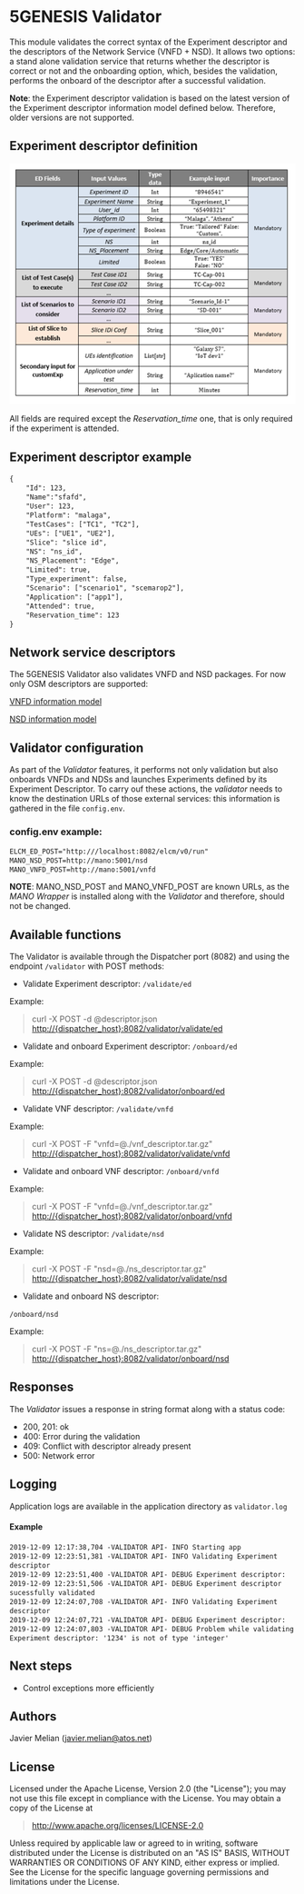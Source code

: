 # 5GENESIS Validator

This module validates the correct syntax of the Experiment descriptor and the descriptors of the Network Service (VNFD + NSD). It allows two options: a stand alone validation service that returns whether the descriptor is correct or not and the onboarding option, which, besides the validation, performs the onboard of the descriptor after a successful validation.

**Note**: the Experiment descriptor validation is based on the latest version of the Experiment descriptor information model defined below. Therefore, older versions are not supported.

## Experiment descriptor definition

![Experiment descriptor](./images/ED.png)

All fields are required except the *Reservation_time* one, that is only required if the experiment is attended.

## Experiment descriptor example

    {
        "Id": 123,
        "Name":"sfafd",
        "User": 123,
        "Platform": "malaga",
        "TestCases": ["TC1", "TC2"], 
        "UEs": ["UE1", "UE2"], 
        "Slice": "slice id", 
        "NS": "ns_id",
        "NS_Placement": "Edge",
        "Limited": true,
        "Type_experiment": false,
        "Scenario": ["scenario1", "scemarop2"], 
        "Application": ["app1"],
        "Attended": true, 
        "Reservation_time": 123 
    }    

## Network service descriptors

The 5GENESIS Validator also validates VNFD and NSD packages.
For now only OSM descriptors are supported:

[VNFD information model](http://osm-download.etsi.org/ftp/osm-doc/vnfd.html "VNFD IM")

[NSD information model](http://osm-download.etsi.org/ftp/osm-doc/nsd.html "NSD IM")

## Validator configuration

As part of the *Validator* features, it performs not only validation but also onboards VNFDs and NDSs and launches Experiments defined by its Experiment Descriptor. To carry ouf these actions, the *validator* needs to know the destination URLs of those external services: this information is gathered in the file `config.env`.

### config.env example:

    ELCM_ED_POST="http:///localhost:8082/elcm/v0/run"
    MANO_NSD_POST=http://mano:5001/nsd
    MANO_VNFD_POST=http://mano:5001/vnfd

**NOTE**: MANO_NSD_POST and MANO_VNFD_POST are known URLs, as the *MANO Wrapper* is installed along with the *Validator* and therefore, should not be changed.

## Available functions

The Validator is available through the Dispatcher port (8082) and using the endpoint `/validator` with POST methods:

- Validate Experiment descriptor:
`/validate/ed`

Example:
> curl -X POST -d @descriptor.json <http://{dispatcher_host}:8082/validator/validate/ed>

- Validate and onboard Experiment descriptor:
`/onboard/ed`

Example:
> curl -X POST -d @descriptor.json <http://{dispatcher_host}:8082/validator/onboard/ed>

- Validate VNF descriptor:
`/validate/vnfd`

Example:
> curl -X POST -F "vnfd=@./vnf_descriptor.tar.gz" <http://{dispatcher_host}:8082/validator/validate/vnfd>

- Validate and onboard VNF descriptor:
`/onboard/vnfd`

Example:
> curl -X POST -F "vnfd=@./vnf_descriptor.tar.gz" <http://{dispatcher_host}:8082/validator/onboard/vnfd>

- Validate NS descriptor:
`/validate/nsd`

Example:
> curl -X POST -F "nsd=@./ns_descriptor.tar.gz" <http://{dispatcher_host}:8082/validator/validate/nsd>

- Validate and onboard NS descriptor:

`/onboard/nsd`

Example:
> curl -X POST -F "ns=@./ns_descriptor.tar.gz" <http://{dispatcher_host}:8082/validator/onboard/nsd>

## Responses

The *Validator* issues a response in string format along with a status code:

- 200, 201: ok
- 400: Error during the validation
- 409: Conflict with descriptor already present
- 500: Network error

## Logging

Application logs are available in the application directory as `validator.log`

#### Example

    2019-12-09 12:17:38,704 -VALIDATOR API- INFO Starting app
    2019-12-09 12:23:51,381 -VALIDATOR API- INFO Validating Experiment descriptor
    2019-12-09 12:23:51,400 -VALIDATOR API- DEBUG Experiment descriptor:
    2019-12-09 12:23:51,506 -VALIDATOR API- DEBUG Experiment descriptor sucessfully validated
    2019-12-09 12:24:07,708 -VALIDATOR API- INFO Validating Experiment descriptor
    2019-12-09 12:24:07,721 -VALIDATOR API- DEBUG Experiment descriptor:
    2019-12-09 12:24:07,803 -VALIDATOR API- DEBUG Problem while validating Experiment descriptor: '1234' is not of type 'integer'

## Next steps

- Control exceptions more efficiently

## Authors

Javier Melian (javier.melian@atos.net)

## License

Licensed under the Apache License, Version 2.0 (the "License");
you may not use this file except in compliance with the License.
You may obtain a copy of the License at

   > <http://www.apache.org/licenses/LICENSE-2.0>

Unless required by applicable law or agreed to in writing, software
distributed under the License is distributed on an "AS IS" BASIS,
WITHOUT WARRANTIES OR CONDITIONS OF ANY KIND, either express or implied.
See the License for the specific language governing permissions and
limitations under the License.

